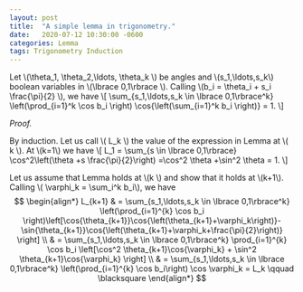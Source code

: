 ```yaml
---
layout: post
title:  "A simple lemma in trigonometry."
date:   2020-07-12 10:30:00 -0600
categories: Lemma
tags: Trigonometry Induction
---
```


Let \\(\theta_1, \theta_2,\ldots, \theta_k \\) be angles and \\(s_1,\ldots,s_k\\) boolean variables in \\(\lbrace 0,1\rbrace \\). Calling \\(b_i = \theta_i + s_i \frac{\pi}{2} \\), we have
\\[ \sum_{s_1,\ldots,s_k \in \lbrace 0,1\rbrace^k} \left(\prod_{i=1}^k \cos b_i \right) \cos{\left(\sum_{i=1}^k b_i \right)} = 1. \\]

_Proof._

By induction. Let us call \\( L_k \\) the value of the expression in Lemma at \\( k \\). At \\(k=1\\) we have
\\[ L_1 = \sum_{s \in \lbrace 0,1\rbrace} \cos^2\left(\theta +s \frac{\pi}{2}\right) =\cos^2 \theta +\sin^2 \theta = 1.  \\]

Let us assume that Lemma holds at \\(k \\) and show that it holds at \\(k+1\\). Calling \\( \varphi_k = \sum_i^k b_i\\), we have
$$
\begin{align*}
L_{k+1} & = \sum_{s_1,\ldots,s_k \in \lbrace 0,1\rbrace^k} \left(\prod_{i=1}^{k} \cos b_i \right)\left[\cos{\theta_{k+1}}\cos{\left(\theta_{k+1}+\varphi_k\right)}-\sin{\theta_{k+1}}\cos{\left(\theta_{k+1}+\varphi_k+\frac{\pi}{2}\right)} \right] \\
& = \sum_{s_1,\ldots,s_k \in \lbrace 0,1\rbrace^k} \prod_{i=1}^{k} \cos b_i \left[\cos^2 \theta_{k+1}\cos{\varphi_k} + \sin^2 \theta_{k+1}\cos{\varphi_k}  \right] \\
& = \sum_{s_1,\ldots,s_k \in \lbrace 0,1\rbrace^k} \left(\prod_{i=1}^{k} \cos b_i\right) \cos \varphi_k = L_k \qquad \blacksquare
\end{align*}
$$
